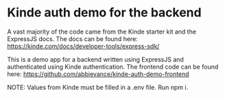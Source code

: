 # Kinde auth demo for the backend
A vast majority of the code came from the Kinde starter kit and the ExpressJS docs. The docs can be found here: https://kinde.com/docs/developer-tools/express-sdk/

This is a demo app for a backend written using ExpressJS and authenticated using Kinde authentication. The frontend code can be found here: https://github.com/abbievance/kinde-auth-demo-frontend

NOTE: 
Values from Kinde must be filled in a .env file. Run npm i.
